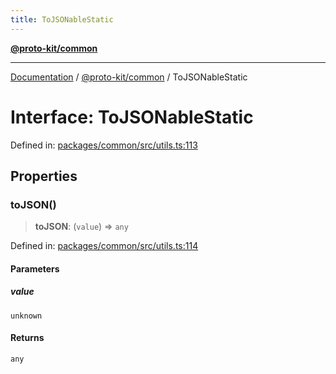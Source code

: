 ```yaml
---
title: ToJSONableStatic
---
```


[**@proto-kit/common**](../README.md)

***

[Documentation](../../../README.md) / [@proto-kit/common](../README.md) / ToJSONableStatic

# Interface: ToJSONableStatic

Defined in: [packages/common/src/utils.ts:113](https://github.com/proto-kit/framework/blob/4d6b3b6da51b3edee0fbf25ce72c1f59ec61e891/packages/common/src/utils.ts#L113)

## Properties

### toJSON()

> **toJSON**: (`value`) => `any`

Defined in: [packages/common/src/utils.ts:114](https://github.com/proto-kit/framework/blob/4d6b3b6da51b3edee0fbf25ce72c1f59ec61e891/packages/common/src/utils.ts#L114)

#### Parameters

##### value

`unknown`

#### Returns

`any`
